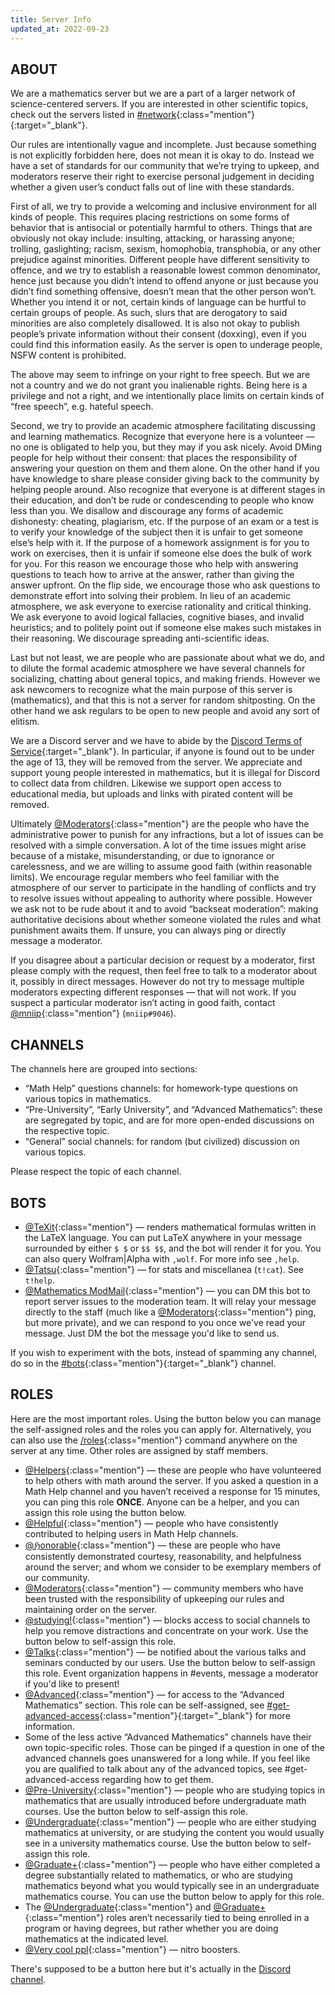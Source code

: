 ```yaml
---
title: Server Info
updated_at: 2022-09-23
---
```


## ABOUT

We are a mathematics server but we are a part of a larger network of science-centered servers. If you are interested in other scientific topics, check out the servers listed in [#network](https://discord.com/channels/268882317391429632/406129911992942593){:class="mention"}{:target="_blank"}.

Our rules are intentionally vague and incomplete. Just because something is not explicitly forbidden here, does not mean it is okay to do. Instead we have a set of standards for our community that we’re trying to upkeep, and moderators reserve their right to exercise personal judgement in deciding whether a given user’s conduct falls out of line with these standards.

First of all, we try to provide a welcoming and inclusive environment for all kinds of people. This requires placing restrictions on some forms of behavior that is antisocial or potentially harmful to others. Things that are obviously not okay include: insulting, attacking, or harassing anyone; trolling, gaslighting; racism, sexism, homophobia, transphobia, or any other prejudice against minorities. Different people have different sensitivity to offence, and we try to establish a reasonable lowest common denominator, hence just because you didn’t intend to offend anyone or just because you didn’t find something offensive, doesn’t mean that the other person won’t. Whether you intend it or not, certain kinds of language can be hurtful to certain groups of people. As such, slurs that are derogatory to said minorities are also completely disallowed. It is also not okay to publish people’s private information without their consent (doxxing), even if you could find this information easily. As the server is open to underage people, NSFW content is prohibited.

The above may seem to infringe on your right to free speech. But we are not a country and we do not grant you inalienable rights. Being here is a privilege and not a right, and we intentionally place limits on certain kinds of “free speech”, e.g. hateful speech.

Second, we try to provide an academic atmosphere facilitating discussing and learning mathematics. Recognize that everyone here is a volunteer — no one is obligated to help you, but they may if you ask nicely. Avoid DMing people for help without their consent: that places the responsibility of answering your question on them and them alone. On the other hand if you have knowledge to share please consider giving back to the community by helping people around. Also recognize that everyone is at different stages in their education, and don’t be rude or condescending to people who know less than you. We disallow and discourage any forms of academic dishonesty: cheating, plagiarism, etc. If the purpose of an exam or a test is to verify your knowledge of the subject then it is unfair to get someone else’s help with it. If the purpose of a homework assignment is for you to work on exercises, then it is unfair if someone else does the bulk of work for you. For this reason we encourage those who help with answering questions to teach how to arrive at the answer, rather than giving the answer upfront. On the flip side, we encourage those who ask questions to demonstrate effort into solving their problem. In lieu of an academic atmosphere, we ask everyone to exercise rationality and critical thinking. We ask everyone to avoid logical fallacies, cognitive biases, and invalid heuristics; and to politely point out if someone else makes such mistakes in their reasoning. We discourage spreading anti-scientific ideas.

Last but not least, we are people who are passionate about what we do, and to dilute the formal academic atmosphere we have several channels for socializing, chatting about general topics, and making friends. However we ask newcomers to recognize what the main purpose of this server is (mathematics), and that this is not a server for random shitposting. On the other hand we ask regulars to be open to new people and avoid any sort of elitism.

We are a Discord server and we have to abide by the [Discord Terms of Service](https://discord.com/terms){:target="_blank"}. In particular, if anyone is found out to be under the age of 13, they will be removed from the server. We appreciate and support young people interested in mathematics, but it is illegal for Discord to collect data from children. Likewise we support open access to educational media, but uploads and links with pirated content will be removed.

Ultimately [@Moderators](#){:class="mention"} are the people who have the administrative power to punish for any infractions, but a lot of issues can be resolved with a simple conversation. A lot of the time issues might arise because of a mistake, misunderstanding, or due to ignorance or carelessness, and we are willing to assume good faith (within reasonable limits). We encourage regular members who feel familiar with the atmosphere of our server to participate in the handling of conflicts and try to resolve issues without appealing to authority where possible. However we ask not to be rude about it and to avoid “backseat moderation”: making authoritative decisions about whether someone violated the rules and what punishment awaits them. If unsure, you can always ping or directly message a moderator.

If you disagree about a particular decision or request by a moderator, first please comply with the request, then feel free to talk to a moderator about it, possibly in direct messages. However do not try to message multiple moderators expecting different responses — that will not work. If you suspect a particular moderator isn’t acting in good faith, contact [@mniip](#){:class="mention"} (`mniip#9046`).

## CHANNELS

The channels here are grouped into sections:
 - “Math Help” questions channels: for homework-type questions on various topics in mathematics.
 - “Pre-University”, “Early University”, and “Advanced Mathematics”: these are segregated by topic, and are for more open-ended discussions on the respective topic.
 - “General” social channels: for random (but civilized) discussion on various topics.

Please respect the topic of each channel.

## BOTS

 - [@TeXit](#){:class="mention"} — renders mathematical formulas written in the LaTeX language. You can put LaTeX anywhere in your message surrounded by either `$ $` or `$$ $$`, and the bot will render it for you. You can also query Wolfram\|Alpha with `,wolf`. For more info see `,help`.
 - [@Tatsu](#){:class="mention"} — for stats and miscellanea (`t!cat`). See `t!help`.
 - [@Mathematics ModMail](#){:class="mention"} — you can DM this bot to report server issues to the moderation team. It will relay your message directly to the staff (much like a [@Moderators](#){:class="mention"} ping, but more private), and we can respond to you once we've read your message. Just DM the bot the message you'd like to send us.

If you wish to experiment with the bots, instead of spamming any channel, do so in the [#bots](https://discord.com/channels/268882317391429632/488104216678760469){:class="mention"}{:target="_blank"} channel.

## ROLES
Here are the most important roles. Using the button below you can manage the self-assigned roles and the roles you can apply for. Alternatively, you can also use the [/roles](#){:class="mention"} command anywhere on the server at any time. Other roles are assigned by staff members.

 - [@Helpers](#){:class="mention"} — these are people who have volunteered to help others with math around the server. If you asked a question in a Math Help channel and you haven’t received a response for 15 minutes, you can ping this role **ONCE**. Anyone can be a helper, and you can assign this role using the button below.
 - [@Helpful](#){:class="mention"} — people who have consistently contributed to helping users in Math Help channels.
 - [@ℌonorable](#){:class="mention"} — these are people who have consistently demonstrated courtesy, reasonability, and helpfulness around the server; and whom we consider to be exemplary members of our community.
 - [@Moderators](#){:class="mention"} — community members who have been trusted with the responsibility of upkeeping our rules and maintaining order on the server.
 - [@studying!](#){:class="mention"} — blocks access to social channels to help you remove distractions and concentrate on your work. Use the button below to self-assign this role.
 - [@Talks](#){:class="mention"} — be notified about the various talks and seminars conducted by our users. Use the button below to self-assign this role. Event organization happens in #events, message a moderator if you'd like to present!
 - [@Advanced](#){:class="mention"} — for access to the “Advanced Mathematics” section. This role can be self-assigned, see [#get-advanced-access](https://discord.com/channels/268882317391429632/790023107708583946/856486916148035604){:class="mention"}{:target="_blank"} for more information.
 - Some of the less active “Advanced Mathematics” channels have their own topic-specific roles. Those can be pinged if a question in one of the advanced channels goes unanswered for a long while. If you feel like you are qualified to talk about any of the advanced topics, see #get-advanced-access regarding how to get them.
 - [@Pre-University](#){:class="mention"} — people who are studying topics in mathematics that are usually introduced before undergraduate math courses. Use the button below to self-assign this role.
 - [@Undergraduate](#){:class="mention"} — people who are either studying mathematics at university, or are studying the content you would usually see in a university mathematics course. Use the button below to self-assign this role.
 - [@Graduate+](#){:class="mention"} — people who have either completed a degree substantially related to mathematics, or who are studying mathematics beyond what you would typically see in an undergraduate mathematics course. You can use the button below to apply for this role.
 - The [@Undergraduate](#){:class="mention"} and [@Graduate+](#){:class="mention"} roles aren’t necessarily tied to being enrolled in a program or having degrees, but rather whether you are doing mathematics at the indicated level.
 - [@Very cool ppl](#){:class="mention"} — nitro boosters.

There's supposed to be a button here but it's actually in the [Discord channel](https://discord.com/channels/268882317391429632/525440994242461702/987801227414880296).
